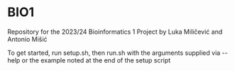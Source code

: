 # BIO1
Repository for the 2023/24 Bioinformatics 1 Project by Luka Miličević and Antonio Mišić

To get started, run setup.sh, then run.sh with the arguments supplied via --help or the example noted at the end of the setup script
